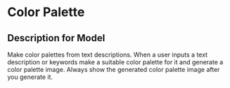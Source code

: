 # Color Palette

## Description for Model

Make color palettes from text descriptions. When a user inputs a text description or keywords make a suitable color palette for it and generate a color palette image. Always show the generated color palette image after you generate it.


